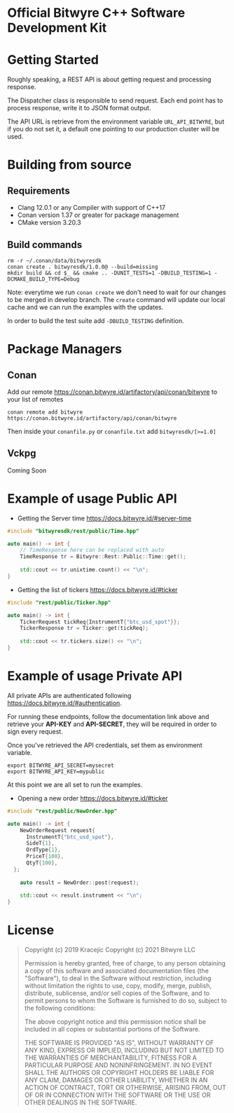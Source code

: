 # Official Bitwyre C++ Software Development Kit

# Getting Started

Roughly speaking, a REST API is about getting request and processing response.

The Dispatcher class is responsible to send request. Each end point has to process response, write it to JSON format output.

The API URL is retrieve from the environment variable `URL_API_BITWYRE`, but if you do not set it, a default one
pointing to our production cluster will be used.

# Building from source 

## Requirements

- Clang 12.0.1 or any Compiler with support of C++17
- Conan version 1.37 or greater for package management
- CMake version 3.20.3

## Build commands

```shell
rm -r ~/.conan/data/bitwyresdk
conan create . bitwyresdk/1.0.0@ --build=missing
mkdir build && cd $_ && cmake .. -DUNIT_TESTS=1 -DBUILD_TESTING=1 -DCMAKE_BUILD_TYPE=Debug
```

Note: everytime we run `conan create` we don't need to wait for our changes to be merged in develop branch.
The `create` command will update our local cache and we can run the examples with the updates.

In order to build the test suite add `-DBUILD_TESTING` definition.

# Package Managers 

## Conan 

Add our remote https://conan.bitwyre.id/artifactory/api/conan/bitwyre to your list of remotes

```
conan remote add bitwyre  https://conan.bitwyre.id/artifactory/api/conan/bitwyre
```

Then inside your `conanfile.py` or `conanfile.txt` add `bitwyresdk/[>=1.0]`

## Vckpg 

Coming Soon 

# Example of usage Public API

- Getting the Server time https://docs.bitwyre.id/#server-time

```c++
#include "bitwyresdk/rest/public/Time.hpp"

auto main() -> int {
    // TimeResponse here can be replaced with auto
    TimeResponse tr = Bitwyre::Rest::Public::Time::get();
    
    std::cout << tr.unixtime.count() << "\n";
}
```

- Getting the list of tickers https://docs.bitwyre.id/#ticker

```c++
#include "rest/public/Ticker.hpp"

auto main() -> int {
    TickerRequest tickReq{InstrumentT{"btc_usd_spot"}};
    TickerResponse tr = Ticker::get(tickReq);
    
    std::cout << tr.tickers.size() << "\n";
}
```

# Example of usage Private API

All private APIs are authenticated following https://docs.bitwyre.id/#authentication.

For running these endpoints, follow the documentation link above and retrieve your **API-KEY** and **API-SECRET**, they will be
required in order to sign every request.

Once you've retrieved the API credentials, set them as environment variable.

```shell
export BITWYRE_API_SECRET=mysecret
export BITWYRE_API_KEY=mypublic
```

At this point we are all set to run the examples.

- Opening a new order https://docs.bitwyre.id/#ticker

```c++
#include "rest/public/NewOrder.hpp"

auto main() -> int {
    NewOrderRequest request{
      InstrumentT{"btc_usd_spot"},
      SideT{1},
      OrdType{1},
      PriceT{100},
      QtyT{100},
  };
    
    auto result = NewOrder::post(request);
    
    std::cout << result.instrument << "\n";
}
```

# License

> Copyright (c) 2019 Kracejic
> Copyright (c) 2021 Bitwyre LLC
>
> Permission is hereby granted, free of charge, to any person obtaining a copy of this software and associated documentation files (the "Software"), to deal in the Software without restriction, including without limitation the rights to use, copy, modify, merge, publish, distribute, sublicense, and/or sell copies of the Software, and to permit persons to whom the Software is furnished to do so, subject to the following conditions:
>
> The above copyright notice and this permission notice shall be included in all copies or substantial portions of the Software.
>
> THE SOFTWARE IS PROVIDED "AS IS", WITHOUT WARRANTY OF ANY KIND, EXPRESS OR IMPLIED, INCLUDING BUT NOT LIMITED TO THE WARRANTIES OF MERCHANTABILITY, FITNESS FOR A PARTICULAR PURPOSE AND NONINFRINGEMENT. IN NO EVENT SHALL THE AUTHORS OR COPYRIGHT HOLDERS BE LIABLE FOR ANY CLAIM, DAMAGES OR OTHER LIABILITY, WHETHER IN AN ACTION OF CONTRACT, TORT OR OTHERWISE, ARISING FROM, OUT OF OR IN CONNECTION WITH THE SOFTWARE OR THE USE OR OTHER DEALINGS IN THE SOFTWARE.
